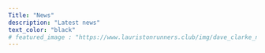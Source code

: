 ```yaml
---
Title: "News"
description: "Latest news"
text_color: "black"
# featured_image : "https://www.lauristonrunners.club/img/dave_clarke_nationalxc_1982_wide.jpg"
---
```

